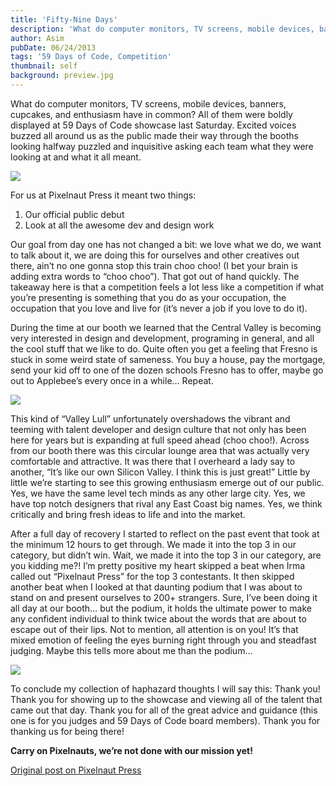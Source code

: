 ```yaml
---
title: 'Fifty-Nine Days'
description: 'What do computer monitors, TV screens, mobile devices, banners, cupcakes, and enthusiasm have in common? All of them were boldly displayed at 59 Days of Code showcase last Saturday.'
author: Asim
pubDate: 06/24/2013
tags: '59 Days of Code, Competition'
thumbnail: self
background: preview.jpg
---
```


What do computer monitors, TV screens, mobile devices, banners, cupcakes, and enthusiasm have in common? All of them were boldly displayed at 59 Days of Code showcase last Saturday. Excited voices buzzed all around us as the public made their way through the booths looking halfway puzzled and inquisitive asking each team what they were looking at and what it all meant.

<img src="http://pixelnautpress.com/wp-content/uploads/2013/06/preview.jpg">

For us at Pixelnaut Press it meant two things:

1. Our official public debut 
2. Look at all the awesome dev and design work

Our goal from day one has not changed a bit: we love what we do, we want to talk about it, we are doing this for ourselves and other creatives out there, ain’t no one gonna stop this train choo choo! (I bet your brain is adding extra words to “choo choo”). That got out of hand quickly. The takeaway here is that a competition feels a lot less like a competition if what you’re presenting is something that you do as your occupation, the occupation that you love and live for (it’s never a job if you love to do it).

During the time at our booth we learned that the Central Valley is becoming very interested in design and development, programing in general, and all the cool stuff that we like to do. Quite often you get a feeling that Fresno is stuck in some weird state of sameness. You buy a house, pay the mortgage, send your kid off to one of the dozen schools Fresno has to offer, maybe go out to Applebee’s every once in a while… Repeat.

<img src="http://pixelnautpress.com/wp-content/uploads/2013/06/2013-06-22-13.53.jpg">

This kind of “Valley Lull” unfortunately overshadows the vibrant and teeming with talent developer and design culture that not only has been here for years but is expanding at full speed ahead (choo choo!). Across from our booth there was this circular lounge area that was actually very comfortable and attractive. It was there that I overheard a lady say to another, “It’s like our own Silicon Valley. I think this is just great!” Little by little we’re starting to see this growing enthusiasm emerge out of our public. Yes, we have the same level tech minds as any other large city. Yes, we have top notch designers that rival any East Coast big names. Yes, we think critically and bring fresh ideas to life and into the market.

After a full day of recovery I started to reflect on the past event that took at the minimum 12 hours to get through. We made it into the top 3 in our category, but didn’t win. Wait, we made it into the top 3 in our category, are you kidding me?! I’m pretty positive my heart skipped a beat when Irma called out “Pixelnaut Press” for the top 3 contestants. It then skipped another beat when I looked at that daunting podium that I was about to stand on and present ourselves to 200+ strangers. Sure, I’ve been doing it all day at our booth… but the podium, it holds the ultimate power to make any confident individual to think twice about the words that are about to escape out of their lips. Not to mention, all attention is on you! It’s that mixed emotion of feeling the eyes burning right through you and steadfast judging. Maybe this tells more about me than the podium…

<img src="http://pixelnautpress.com/wp-content/uploads/2013/06/2013-06-22-13.52.jpg">

To conclude my collection of haphazard thoughts I will say this: Thank you! Thank you for showing up to the showcase and viewing all of the talent that came out that day. Thank you for all of the great advice and guidance (this one is for you judges and 59 Days of Code board members). Thank you for thanking us for being there! 

**Carry on Pixelnauts, we’re not done with our mission yet!**

<a href="https://web.archive.org/web/20150712085217/http://pixelnautpress.com/fifty-nine-days/" target="_blank">Original post on Pixelnaut Press</a>
